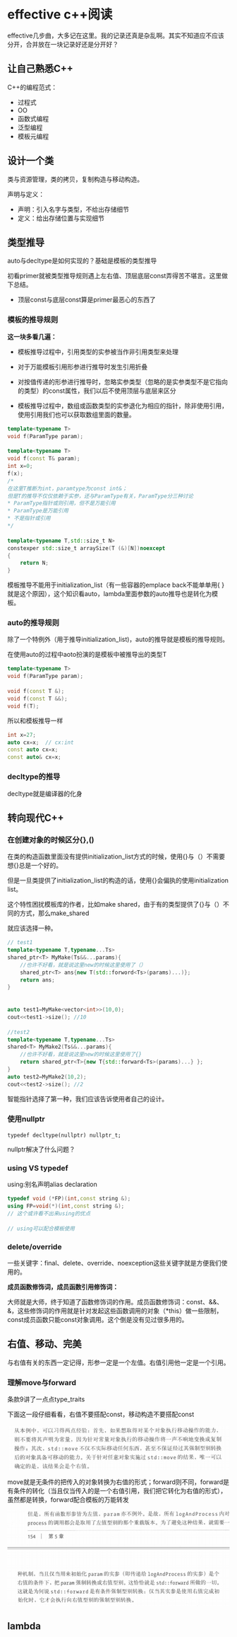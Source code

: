 # effective c++阅读

effective几步曲，大多记在这里。我的记录还真是杂乱啊。其实不知道应不应该分开，合并放在一块记录好还是分开好？







## 让自己熟悉C++

C++的编程范式：

* 过程式
* OO
* 函数式编程
* 泛型编程
* 模板元编程



## 设计一个类

类与资源管理，类的拷贝，复制构造与移动构造。



声明与定义：

* 声明：引入名字与类型，不给出存储细节
* 定义：给出存储位置与实现细节



## 类型推导

auto与decltype是如何实现的？基础是模板的类型推导



初看primer就被类型推导规则遇上左右值、顶层底层const弄得苦不堪言。这里做下总结。

* 顶层const与底层const算是primer最恶心的东西了



### 模板的推导规则

**这一块多看几遍：**

* 模板推导过程中，引用类型的实参被当作非引用类型来处理

* 对于万能模板引用形参进行推导时发生引用折叠

* 对按值传递的形参进行推导时，忽略实参类型（忽略的是实参类型不是它指向的类型）的const属性，我们以后不使用顶层与底层来区分

* 模板推导过程中，数组或函数类型的实参退化为相应的指针，除非使用引用，使用引用我们也可以获取数组里面的数量。

  

  

```C++
template<typename T>
void f(ParamType param);

template<typename T>
void f(const T& param);
int x=0;
f(x);
/*
在这里T推断为int，paramtype为const int&；
但是T的推导不仅仅依赖于实参，还与ParamType有关，ParamType分三种讨论
* ParamType指针或则引用，但不是万能引用
* ParamType是万能引用
* 不是指针或引用
*/

template<typename T,std::size_t N>
constexper std::size_t arraySize(T (&)[N])noexcept
{
    return N;
}
```

模板推导不能用于initialization_list（有一些容器的emplace back不能单单用{ }就是这个原因），这个知识看auto，lambda里面参数的auto推导也是转化为模板。

### auto的推导规则

除了一个特例外（用于推导initialization_list)，auto的推导就是模板的推导规则。



在使用auto的过程中aoto扮演的是模板中被推导出的类型T

```C++
template<typename T>
void f(ParamType param);

void f(const T &);
void f(const T &&);
void f(T);
```

所以和模板推导一样

```C++
int x=27;
auto cx=x;	// cx:int
const auto cx=x;
const auto& cx=x;
```







### decltype的推导

decltype就是编译器的化身



## 转向现代C++



### 在创建对象的时候区分{},()

在类的构造函数里面没有提供initialization_list方式的时候，使用{}与（）不需要想{}总是一个好的。



但是一旦类提供了initialization_list的构造的话，使用{}会偏执的使用initialization list。



这个特性困扰模板库的作者，比如make shared，由于有的类型提供了{}与（）不同的方式，那么make_shared

就应该选择一种。

```C++
// test1
template<typename T,typename...Ts>
shared_ptr<T> MyMake(Ts&&...params){
    //也许不好看，就是说这里new的时候这里使用了（）
    shared_ptr<T> ans{new T(std::forword<Ts>(params)...)};
    return ans;
}


auto test1=MyMake<vector<int>>(10,0);
cout<<test1->size(); //10

//test2
template<typename T,typename...Ts>
shared<T> MyMake2(Ts&&...params){
    //也许不好看，就是说这里new的时候这里使用了{}
    return shared_ptr<T>{new T{std::forward<Ts>(params)...} };
}
auto test2=MyMake2(10,2);
cout<<test2->size(); //2
```

智能指针选择了第一种，我们应该告诉使用者自己的设计。



### 使用nullptr

`typedef decltype(nullptr) nullptr_t;`



nullptr解决了什么问题？





### using VS typedef

using:别名声明alias declaration

```C++
typedef void (*FP)(int,const string &);
using FP=void(*)(int,const string &);
// 这个或许看不出来using的优点

// using可以配合模板使用

```





### delete/override

一些关键字：final、delete、override、noexception这些关键字就是方便我们使用的。



**成员函数修饰词，成员函数引用修饰词：**

大师就是大师，终于知道了函数修饰词的作用。成员函数修饰词：const、&&、&，这些修饰词的作用就是针对发起这些函数调用的对象（*this）做一些限制，const成员函数只能const对象调用。这个倒是没有见过很多用的。



## 右值、移动、完美

与右值有关的东西一定记得，形参一定是一个左值。右值引用他一定是一个引用。



### 理解move与forward

条款9讲了一点点type_traits



下面这一段仔细看看，右值不要搭配const，移动构造不要搭配const

![image-20211219140555775](image/image-20211219140555775.png)





move就是无条件的把传入的对象转换为右值的形式；forward则不同，forward是有条件的转化（当且仅当传入的是一个右值引用，我们把它转化为右值的形式），虽然都是转换，forward配合模板的万能转发

![image-20211219141326348](image/image-20211219141326348.png)



## lambda

